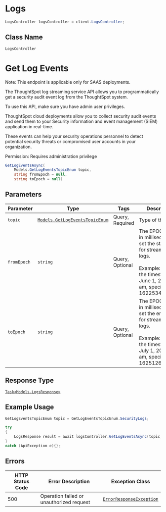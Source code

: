 # Logs

```csharp
LogsController logsController = client.LogsController;
```

## Class Name

`LogsController`


# Get Log Events

Note: This endpoint is applicable only for SAAS deployments.

The ThoughtSpot log streaming service API allows you to programmatically get a security audit event log from the ThoughtSpot system.

To use this API, make sure you have admin user privileges.

ThoughtSpot cloud deployments allow you to collect security audit events and send them to your Security information and event management (SIEM) application in real-time.

These events can help your security operations personnel to detect potential security threats or compromised user accounts in your organization.

Permission: Requires administration privilege

```csharp
GetLogEventsAsync(
    Models.GetLogEventsTopicEnum topic,
    string fromEpoch = null,
    string toEpoch = null)
```

## Parameters

| Parameter | Type | Tags | Description |
|  --- | --- | --- | --- |
| `topic` | [`Models.GetLogEventsTopicEnum`](../../doc/models/get-log-events-topic-enum.md) | Query, Required | Type of the log. |
| `fromEpoch` | `string` | Query, Optional | The EPOCH time in milliseconds to set the start time for streaming logs.<br><br>Example: To set the timestamp as June 1, 2021 8 am, specify 1622534400000. |
| `toEpoch` | `string` | Query, Optional | The EPOCH time in milliseconds to set the end time for streaming logs.<br><br>Example: To set the timestamp as July 1, 2021, 8 am, specify 1625126400000. |

## Response Type

[`Task<Models.LogsResponse>`](../../doc/models/logs-response.md)

## Example Usage

```csharp
GetLogEventsTopicEnum topic = GetLogEventsTopicEnum.SecurityLogs;

try
{
    LogsResponse result = await logsController.GetLogEventsAsync(topic, null, null);
}
catch (ApiException e){};
```

## Errors

| HTTP Status Code | Error Description | Exception Class |
|  --- | --- | --- |
| 500 | Operation failed or unauthorized request | [`ErrorResponseException`](../../doc/models/error-response-exception.md) |

